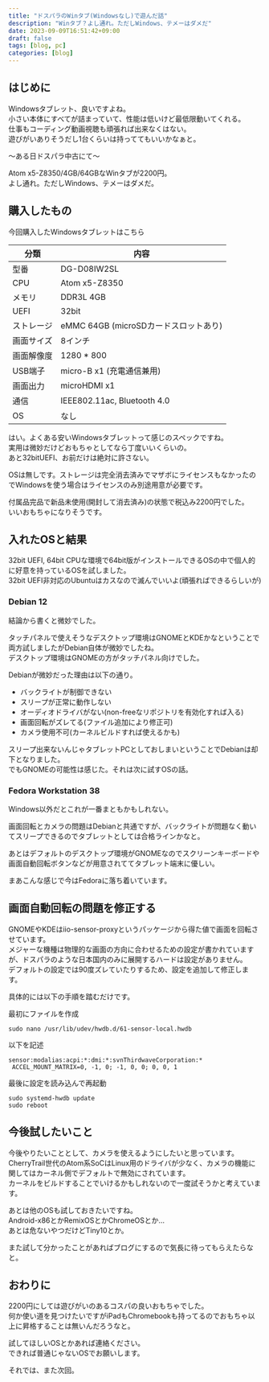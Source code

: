 ```yaml
---
title: "ドスパラのWinタブ(Windowsなし)で遊んだ話"
description: "Winタブ？よし通れ。ただしWindows、テメーはダメだ"
date: 2023-09-09T16:51:42+09:00
draft: false
tags: [blog, pc]
categories: [blog]
---
```


## はじめに

Windowsタブレット、良いですよね。  
小さい本体にすべてが詰まっていて、性能は低いけど最低限動いてくれる。  
仕事もコーディング動画視聴も頑張れば出来なくはない。  
遊びがいありそうだし1台くらいは持っててもいいかなぁと。

〜ある日ドスパラ中古にて〜

Atom x5-Z8350/4GB/64GBなWinタブが2200円。  
よし通れ。ただしWindows、テメーはダメだ。

## 購入したもの

今回購入したWindowsタブレットはこちら

| 分類 | 内容 |
| --- | --- |
| 型番 | DG-D08IW2SL |
| CPU | Atom x5-Z8350 |
| メモリ | DDR3L 4GB |
| UEFI | 32bit |
| ストレージ | eMMC 64GB (microSDカードスロットあり) |
| 画面サイズ | 8インチ |
| 画面解像度 | 1280 * 800 |
| USB端子 | micro-B x1 (充電通信兼用) |
| 画面出力 | microHDMI x1 |
| 通信 | IEEE802.11ac, Bluetooth 4.0 |
| OS | なし |

はい。よくある安いWindowsタブレットって感じのスペックですね。  
実用は微妙だけどおもちゃとしてなら丁度いいくらいの。  
あと32bitUEFI、お前だけは絶対に許さない。

OSは無しです。ストレージは完全消去済みでマザボにライセンスもなかったのでWindowsを使う場合はライセンスのみ別途用意が必要です。

付属品完品で新品未使用(開封して消去済み)の状態で税込み2200円でした。  
いいおもちゃになりそうです。

## 入れたOSと結果

32bit UEFI, 64bit CPUな環境で64bit版がインストールできるOSの中で個人的に好意を持っているOSを試しました。  
32bit UEFI非対応のUbuntuはカスなので滅んでいいよ(頑張ればできるらしいが)

### Debian 12

結論から書くと微妙でした。

タッチパネルで使えそうなデスクトップ環境はGNOMEとKDEかなということで両方試しましたがDebian自体が微妙でしたね。  
デスクトップ環境はGNOMEの方がタッチパネル向けでした。

Debianが微妙だった理由は以下の通り。

- バックライトが制御できない
- スリープが正常に動作しない
- オーディオドライバがない(non-freeなリポジトリを有効化すれば入る)
- 画面回転がズレてる(ファイル追加により修正可)
- カメラ使用不可(カーネルビルドすれば使えるかも)

スリープ出来ないんじゃタブレットPCとしておしまいということでDebianは却下となりました。  
でもGNOMEの可能性は感じた。それは次に試すOSの話。

### Fedora Workstation 38

Windows以外だとこれが一番まともかもしれない。

画面回転とカメラの問題はDebianと共通ですが、バックライトが問題なく動いてスリープできるのでタブレットとしては合格ラインかなと。

あとはデフォルトのデスクトップ環境がGNOMEなのでスクリーンキーボードや画面自動回転ボタンなどが用意されててタブレット端末に優しい。

まあこんな感じで今はFedoraに落ち着いています。

## 画面自動回転の問題を修正する

GNOMEやKDEはiio-sensor-proxyというパッケージから得た値で画面を回転させています。  
メジャーな機種は物理的な画面の方向に合わせるための設定が書かれていますが、ドスパラのような日本国内のみに展開するハードは設定がありません。  
デフォルトの設定では90度ズレていたりするため、設定を追加して修正します。

具体的には以下の手順を踏むだけです。

最初にファイルを作成

```shell
sudo nano /usr/lib/udev/hwdb.d/61-sensor-local.hwdb
```

以下を記述

```plaintext
sensor:modalias:acpi:*:dmi:*:svnThirdwaveCorporation:*
 ACCEL_MOUNT_MATRIX=0, -1, 0; -1, 0, 0; 0, 0, 1
```

最後に設定を読み込んで再起動

```shell
sudo systemd-hwdb update
sudo reboot
```

## 今後試したいこと

今後やりたいこととして、カメラを使えるようにしたいと思っています。  
CherryTrail世代のAtom系SoCはLinux用のドライバが少なく、カメラの機能に関してはカーネル側でデフォルトで無効にされています。  
カーネルをビルドすることでいけるかもしれないので一度試そうかと考えています。

あとは他のOSも試しておきたいですね。  
Android-x86とかRemixOSとかChromeOSとか…  
あとは危ないやつだけどTiny10とか。

また試して分かったことがあればブログにするので気長に待ってもらえたらなと。

## おわりに

2200円にしては遊びがいのあるコスパの良いおもちゃでした。  
何か使い道を見つけたいですがiPadもChromebookも持ってるのでおもちゃ以上に昇格することは無いんだろうなと。

試してほしいOSとかあれば連絡ください。  
できれば普通じゃないOSでお願いします。

それでは、また次回。
